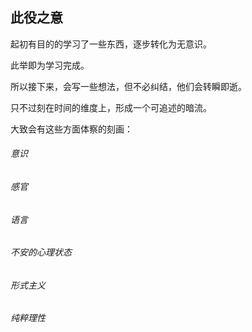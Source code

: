## 此役之意

起初有目的的学习了一些东西，逐步转化为无意识。

此举即为学习完成。

所以接下来，会写一些想法，但不必纠结，他们会转瞬即逝。

只不过刻在时间的维度上，形成一个可追述的暗流。

大致会有这些方面体察的刻画：
###### 意识
###### 感官
###### 语言
###### 不安的心理状态
###### 形式主义
###### 纯粹理性
